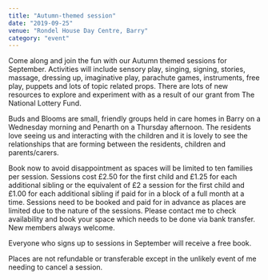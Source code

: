 ```yaml
---
title: "Autumn-themed session"
date: "2019-09-25"
venue: "Rondel House Day Centre, Barry"
category: "event"
---
```

Come along and join the fun with our Autumn themed sessions for September.  Activities will include sensory play, singing, signing, stories, massage, dressing up, imaginative play, parachute games, instruments, free play, puppets and lots of topic related props.   There are lots of new resources to explore and experiment with as a result of our grant from The National Lottery Fund. 

Buds and Blooms are small, friendly groups held in care homes in Barry on a Wednesday morning and Penarth on a Thursday afternoon.  The residents love seeing us and interacting with the children and it is lovely to see the relationships that are forming between the residents, children and parents/carers. 

Book now to avoid disappointment as spaces will be limited to ten families per session. Sessions cost £2.50 for the first child and £1.25 for each additional sibling or the equivalent of £2 a session for the first child and £1.00 for each additional sibling if paid for in a block of a full month at a time.  Sessions need to be booked and paid for in advance as places are limited due to the nature of the sessions.  Please contact me to check availability and book your space which needs to be done via bank transfer.  New members always welcome.  

Everyone who signs up to sessions in September will receive a free book.  

Places are not refundable or transferable except in the unlikely event of me needing to cancel a session.

